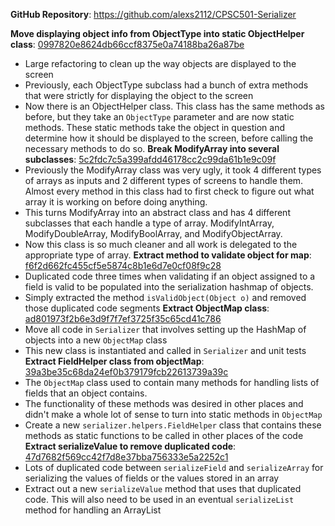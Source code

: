 **GitHub Repository**: https://github.com/alexs2112/CPSC501-Serializer

**Move displaying object info from ObjectType into static ObjectHelper class**:
[0997820e8624db66ccf8375e0a74188ba26a87be](https://github.com/alexs2112/CPSC501-Serializer/commit/0997820e8624db66ccf8375e0a74188ba26a87be)
 - Large refactoring to clean up the way objects are displayed to the screen
 - Previously, each ObjectType subclass had a bunch of extra methods that were strictly for displaying the object to the screen
 - Now there is an ObjectHelper class. This class has the same methods as before, but they take an `ObjectType` parameter and are now static methods. These static methods take the object in question and determine how it should be displayed to the screen, before calling the necessary methods to do so.
 **Break ModifyArray into several subclasses**: [5c2fdc7c5a399afdd46178cc2c99da61b1e9c09f](https://github.com/alexs2112/CPSC501-Serializer/commit/5c2fdc7c5a399afdd46178cc2c99da61b1e9c09f)
  - Previously the ModifyArray class was very ugly, it took 4 different types of arrays as inputs and 2 different types of screens to handle them. Almost every method in this class had to first check to figure out what array it is working on before doing anything.
  - This turns ModifyArray into an abstract class and has 4 different subclasses that each handle a type of array. ModifyIntArray, ModifyDoubleArray, ModifyBoolArray, and ModifyObjectArray.
  - Now this class is so much cleaner and all work is delegated to the appropriate type of array.
**Extract method to validate object for map**: [f6f2d662fc455cf5e5874c8b1e6d7e0cf08f9c28](https://github.com/alexs2112/CPSC501-Serializer/commit/f6f2d662fc455cf5e5874c8b1e6d7e0cf08f9c28)
 - Duplicated code three times when validating if an object assigned to a field is valid to be populated into the serialization hashmap of objects.
 - Simply extracted the method `isValidObject(Object o)` and removed those duplicated code segments
**Extract ObjectMap class**: [ad801973f2b6e3d9f7f7ef3725f35c65cd41c786](https://github.com/alexs2112/CPSC501-Serializer/commit/ad801973f2b6e3d9f7f7ef3725f35c65cd41c786)
 - Move all code in `Serializer` that involves setting up the HashMap of objects into a new `ObjectMap` class
 - This new class is instantiated and called in `Serializer` and unit tests
**Extract FieldHelper class from objectMap**: [39a3be35c68da24ef0b379179fcb22613739a39c](https://github.com/alexs2112/CPSC501-Serializer/commit/39a3be35c68da24ef0b379179fcb22613739a39c)
 - The `ObjectMap` class used to contain many methods for handling lists of fields that an object contains.
 - The functionality of these methods was desired in other places and didn't make a whole lot of sense to turn into static methods in `ObjectMap`
 - Create a new `serializer.helpers.FieldHelper` class that contains these methods as static functions to be called in other places of the code
**Extract serializeValue to remove duplicated code**: [47d7682f569cc42f7d8e37bba756333e5a2252c1](https://github.com/alexs2112/CPSC501-Serializer/commit/47d7682f569cc42f7d8e37bba756333e5a2252c1)
 - Lots of duplicated code between `serializeField` and `serializeArray` for serializing the values of fields or the values stored in an array
 - Extract out a new `serializeValue` method that uses that duplicated code. This will also need to be used in an eventual `serializeList` method for handling an ArrayList
